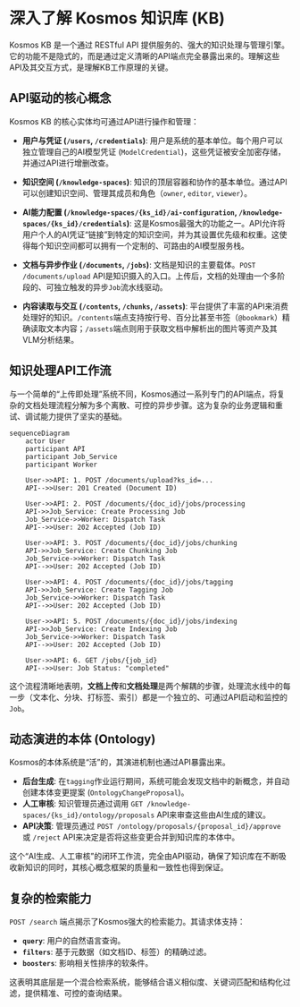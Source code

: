 # 深入了解 Kosmos 知识库 (KB)

Kosmos KB 是一个通过 RESTful API 提供服务的、强大的知识处理与管理引擎。它的功能不是隐式的，而是通过定义清晰的API端点完全暴露出来的。理解这些API及其交互方式，是理解KB工作原理的关键。

## API驱动的核心概念

Kosmos KB 的核心实体均可通过API进行操作和管理：

*   **用户与凭证 (`/users`, `/credentials`)**: 用户是系统的基本单位。每个用户可以独立管理自己的AI模型凭证 (`ModelCredential`)，这些凭证被安全加密存储，并通过API进行增删改查。

*   **知识空间 (`/knowledge-spaces`)**: 知识的顶层容器和协作的基本单位。通过API可以创建知识空间、管理其成员和角色（`owner`, `editor`, `viewer`）。

*   **AI能力配置 (`/knowledge-spaces/{ks_id}/ai-configuration`, `/knowledge-spaces/{ks_id}/credentials`)**: 这是Kosmos最强大的功能之一。API允许将用户个人的AI凭证“链接”到特定的知识空间，并为其设置优先级和权重。这使得每个知识空间都可以拥有一个定制的、可路由的AI模型服务栈。

*   **文档与异步作业 (`/documents`, `/jobs`)**: 文档是知识的主要载体。`POST /documents/upload` API是知识摄入的入口。上传后，文档的处理由一个多阶段的、可独立触发的异步`Job`流水线驱动。

*   **内容读取与交互 (`/contents`, `/chunks`, `/assets`)**: 平台提供了丰富的API来消费处理好的知识。`/contents`端点支持按行号、百分比甚至书签（`@bookmark`）精确读取文本内容；`/assets`端点则用于获取文档中解析出的图片等资产及其VLM分析结果。

## 知识处理API工作流

与一个简单的“上传即处理”系统不同，Kosmos通过一系列专门的API端点，将复杂的文档处理流程分解为多个离散、可控的异步步骤。这为复杂的业务逻辑和重试、调试能力提供了坚实的基础。

```mermaid
sequenceDiagram
    actor User
    participant API
    participant Job_Service
    participant Worker

    User->>API: 1. POST /documents/upload?ks_id=...
    API-->>User: 201 Created (Document ID)

    User->>API: 2. POST /documents/{doc_id}/jobs/processing
    API->>Job_Service: Create Processing Job
    Job_Service->>Worker: Dispatch Task
    API-->>User: 202 Accepted (Job ID)

    User->>API: 3. POST /documents/{doc_id}/jobs/chunking
    API->>Job_Service: Create Chunking Job
    Job_Service->>Worker: Dispatch Task
    API-->>User: 202 Accepted (Job ID)

    User->>API: 4. POST /documents/{doc_id}/jobs/tagging
    API->>Job_Service: Create Tagging Job
    Job_Service->>Worker: Dispatch Task
    API-->>User: 202 Accepted (Job ID)

    User->>API: 5. POST /documents/{doc_id}/jobs/indexing
    API->>Job_Service: Create Indexing Job
    Job_Service->>Worker: Dispatch Task
    API-->>User: 202 Accepted (Job ID)

    User->>API: 6. GET /jobs/{job_id}
    API-->>User: Job Status: "completed"
```

这个流程清晰地表明，**文档上传**和**文档处理**是两个解耦的步骤，处理流水线中的每一步（文本化、分块、打标签、索引）都是一个独立的、可通过API启动和监控的`Job`。

## 动态演进的本体 (Ontology)

Kosmos的本体系统是“活”的，其演进机制也通过API暴露出来。

*   **后台生成**: 在`tagging`作业运行期间，系统可能会发现文档中的新概念，并自动创建本体变更提案 (`OntologyChangeProposal`)。
*   **人工审核**: 知识管理员通过调用 `GET /knowledge-spaces/{ks_id}/ontology/proposals` API来审查这些由AI生成的建议。
*   **API决策**: 管理员通过 `POST /ontology/proposals/{proposal_id}/approve` 或 `/reject` API来决定是否将这些变更合并到知识库的本体中。

这个“AI生成、人工审核”的闭环工作流，完全由API驱动，确保了知识库在不断吸收新知识的同时，其核心概念框架的质量和一致性也得到保证。

## 复杂的检索能力

`POST /search` 端点揭示了Kosmos强大的检索能力。其请求体支持：
*   **`query`**: 用户的自然语言查询。
*   **`filters`**: 基于元数据（如文档ID、标签）的精确过滤。
*   **`boosters`**: 影响相关性排序的软条件。

这表明其底层是一个混合检索系统，能够结合语义相似度、关键词匹配和结构化过滤，提供精准、可控的查询结果。
```